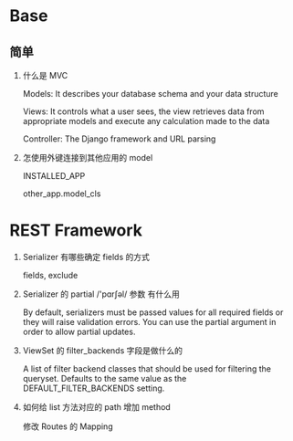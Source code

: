 # Base

## 简单

1. 什么是 MVC 

    Models: It describes your database schema and your data structure

    Views: It controls what a user sees, the view retrieves data from appropriate models and execute any calculation made to the data

    Controller: The Django framework and URL parsing

2. 怎使用外键连接到其他应用的 model

    INSTALLED_APP

    other_app.model_cls

# REST Framework

1. Serializer 有哪些确定 fields 的方式

    fields, exclude

2. Serializer 的 partial  /'pɑrʃəl/ 参数 有什么用

    By default, serializers must be passed values for all required fields or they will raise validation errors. You can use the partial argument in order to allow partial updates.

3. ViewSet 的 filter_backends 字段是做什么的

    A list of filter backend classes that should be used for filtering the queryset. Defaults to the same value as the DEFAULT_FILTER_BACKENDS setting.

4. 如何给 list 方法对应的 path 增加 method 

    修改 Routes 的 Mapping